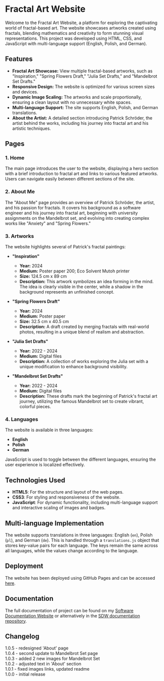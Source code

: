 # Fractal Art Website

Welcome to the Fractal Art Website, a platform for exploring the captivating world of fractal-based art. The website showcases artworks created using fractals, blending mathematics and creativity to form stunning visual representations. This project was developed using HTML, CSS, and JavaScript with multi-language support (English, Polish, and German).

## Features

- **Fractal Art Showcase:** View multiple fractal-based artworks, such as "Inspiration," "Spring Flowers Draft," "Julia Set Drafts," and "Mandelbrot Set Drafts."
- **Responsive Design:** The website is optimized for various screen sizes and devices.
- **Dynamic Image Scaling:** The artworks and scale proportionally, ensuring a clean layout with no unnecessary white spaces.
- **Multi-language Support:** The site supports English, Polish, and German translations.
- **About the Artist:** A detailed section introducing Patrick Schröder, the artist behind the works, including his journey into fractal art and his artistic techniques.

## Pages

### 1. **Home**
   The main page introduces the user to the website, displaying a hero section with a brief introduction to fractal art and links to various featured artworks. Users can navigate easily between different sections of the site.

### 2. **About Me**
   The "About Me" page provides an overview of Patrick Schröder, the artist, and his passion for fractals. It covers his background as a software engineer and his journey into fractal art, beginning with university assignments on the Mandelbrot set, and evolving into creating complex works like "Anxiety" and "Spring Flowers."

### 3. **Artworks**
   The website highlights several of Patrick's fractal paintings:

   - **"Inspiration"**
     - **Year:** 2024
     - **Medium:** Poster paper 200; Eco Solvent Mutoh printer
     - **Size:** 124.5 cm x 89 cm
     - **Description:** This artwork symbolizes an idea forming in the mind. The idea is clearly visible in the center, while a shadow in the background represents an unfinished concept.

   - **"Spring Flowers Draft"**
     - **Year:** 2024
     - **Medium:** Poster paper
     - **Size:** 32.5 cm x 40.5 cm
     - **Description:** A draft created by merging fractals with real-world photos, resulting in a unique blend of realism and abstraction.

   - **"Julia Set Drafts"**
     - **Year:** 2022 - 2024
     - **Medium:** Digital files
     - **Description:** A collection of works exploring the Julia set with a unique modification to enhance background visibility.

   - **"Mandelbrot Set Drafts"**
     - **Year:** 2022 - 2024
     - **Medium:** Digital files
     - **Description:** These drafts mark the beginning of Patrick's fractal art journey, utilizing the famous Mandelbrot set to create vibrant, colorful pieces.

### 4. **Languages**
   The website is available in three languages: 
   - **English**
   - **Polish**
   - **German**
   
   JavaScript is used to toggle between the different languages, ensuring the user experience is localized effectively.


## Technologies Used

- **HTML5**: For the structure and layout of the web pages.
- **CSS3**: For styling and responsiveness of the website.
- **JavaScript**: For dynamic functionality, including multi-language support and interactive scaling of images and badges.

## Multi-language Implementation

The website supports translations in three languages: English (`en`), Polish (`pl`), and German (`de`). This is handled through a `translations.js` object that stores key-value pairs for each language. The keys remain the same across all languages, while the values change according to the language.

## Deployment  

The website has been deployed using GitHub Pages and can be accessed [here](https://patrickschroeder98.github.io/fractal_art_website/index.html).

## Documentation  

The full documentation of project can be found on my [Software Documentation Website](https://patrickschroeder98.github.io/software_documentation/fractal_art_docs/index.html) or alternatively in the [SDW documentation repository](https://github.com/PatrickSchroeder98/software_documentation/tree/main/fractal_art_docs).

## Changelog  
1.0.5 - redesigned 'About' page  
1.0.4 - second update to Mandelbrot Set page  
1.0.3 - added 2 new images for Mandelbrot Set  
1.0.2 - adjusted text in 'About' section  
1.0.1 - fixed images links, updated readme  
1.0.0 - initial release